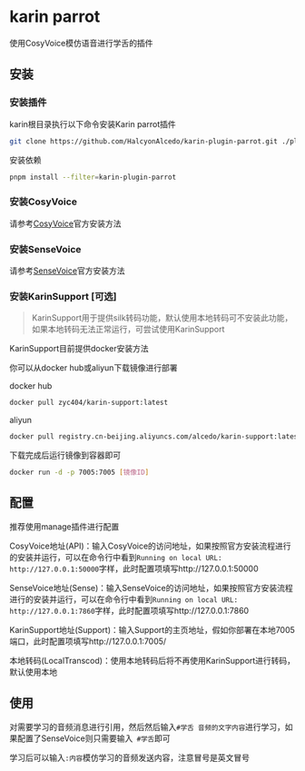 # karin parrot

使用CosyVoice模仿语音进行学舌的插件

## 安装

### 安装插件

karin根目录执行以下命令安装Karin parrot插件
```bash
git clone https://github.com/HalcyonAlcedo/karin-plugin-parrot.git ./plugins/karin-plugin-parrot
```
安装依赖
```bash
pnpm install --filter=karin-plugin-parrot
```

### 安装CosyVoice
请参考[CosyVoice](https://github.com/FunAudioLLM/CosyVoice)官方安装方法

### 安装SenseVoice
请参考[SenseVoice](https://github.com/FunAudioLLM/SenseVoice)官方安装方法

### 安装KarinSupport [可选]
> KarinSupport用于提供silk转码功能，默认使用本地转码可不安装此功能，如果本地转码无法正常运行，可尝试使用KarinSupport

KarinSupport目前提供docker安装方法

你可以从docker hub或aliyun下载镜像进行部署

docker hub
```bash
docker pull zyc404/karin-support:latest
```
aliyun
```bash
docker pull registry.cn-beijing.aliyuncs.com/alcedo/karin-support:latest
```

下载完成后运行镜像到容器即可
```bash
docker run -d -p 7005:7005 [镜像ID]
```
## 配置
推荐使用manage插件进行配置

CosyVoice地址(API)：输入CosyVoice的访问地址，如果按照官方安装流程进行的安装并运行，可以在命令行中看到```Running on local URL:  http://127.0.0.1:50000```字样，此时配置项填写http://127.0.0.1:50000

SenseVoice地址(Sense)：输入SenseVoice的访问地址，如果按照官方安装流程进行的安装并运行，可以在命令行中看到```Running on local URL:  http://127.0.0.1:7860```字样，此时配置项填写http://127.0.0.1:7860

KarinSupport地址(Support)：输入Support的主页地址，假如你部署在本地7005端口，此时配置项填写http://127.0.0.1:7005/

本地转码(LocalTranscod)：使用本地转码后将不再使用KarinSupport进行转码，默认使用本地

## 使用

对需要学习的音频消息进行引用，然后然后输入``` #学舌 音频的文字内容 ```进行学习，如果配置了SenseVoice则只需要输入``` #学舌```即可

学习后可以输入``` :内容 ```模仿学习的音频发送内容，注意冒号是英文冒号
